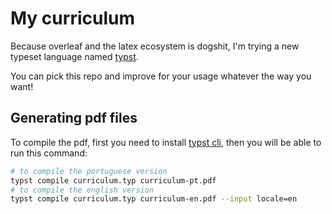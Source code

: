 # My curriculum

Because overleaf and the latex ecosystem is dogshit, I'm trying a new typeset language named [typst](https://typst.app/home/).

You can pick this repo and improve for your usage whatever the way you want!

## Generating pdf files

To compile the pdf, first you need to install [typst cli](https://github.com/typst/typst), then you will be able to run this command:

```bash
# to compile the portuguese version
typst compile curriculum.typ curriculum-pt.pdf
# to compile the english version
typst compile curriculum.typ curriculum-en.pdf --input locale=en
```
